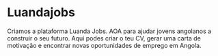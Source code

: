 # Luandajobs
Criamos a plataforma Luanda Jobs. AOA para ajudar jovens angolanos a construir o seu futuro. Aqui podes criar o teu CV, gerar uma carta de motivação e encontrar novas oportunidades de emprego em Angola.
